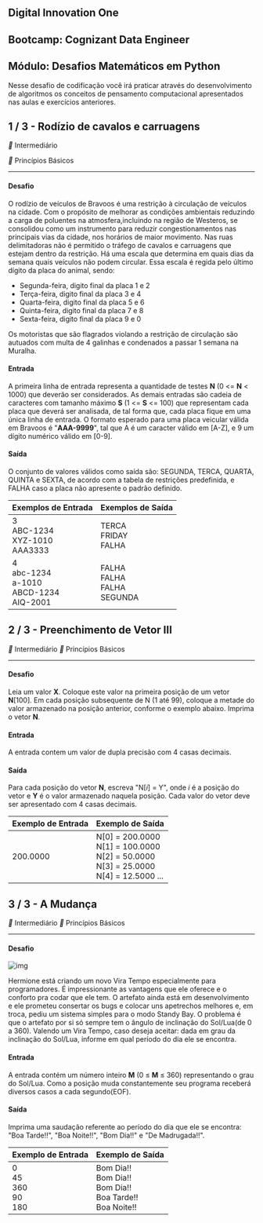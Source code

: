 ## Digital Innovation One

## Bootcamp: Cognizant Data Engineer

## Módulo: Desafios Matemáticos em Python

Nesse desafio de codificação você irá praticar através do desenvolvimento de algoritmos os conceitos de pensamento computacional apresentados nas aulas e exercícios anteriores.

## 1 / 3 - Rodízio de cavalos e carruagens

** Intermediário

** Princípios Básicos

------

#### Desafio

O rodízio de veículos de Bravoos é uma restrição à circulação de veículos na cidade. Com o propósito de melhorar as condições ambientais reduzindo a carga de poluentes na atmosfera,incluindo na região de Westeros, se consolidou como um instrumento para reduzir congestionamentos nas principais vias da cidade, nos horários de maior movimento. Nas ruas delimitadoras não é permitido o tráfego de cavalos e carruagens que estejam dentro da restrição. Há uma escala que determina em quais dias da semana quais veículos não podem circular. Essa escala é regida pelo último dígito da placa do animal, sendo:

- Segunda-feira, digito final da placa 1 e 2
- Terça-feira, digito final da placa 3 e 4
- Quarta-feira, digito final da placa 5 e 6
- Quinta-feira, digito final da placa 7 e 8
- Sexta-feira, digito final da placa 9 e 0

Os motoristas que são flagrados violando a restrição de circulação são autuados com multa de 4 galinhas e condenados a passar 1 semana na Muralha.

#### Entrada

A primeira linha de entrada representa a quantidade de testes **N** (0 <= **N** < 1000) que deverão ser considerados. As demais entradas são cadeia de caracteres com tamanho máximo **S** (1 <= **S** <= 100) que representam cada placa que deverá ser analisada, de tal forma que, cada placa fique em uma única linha de entrada. O formato esperado para uma placa veicular válida em Bravoos é "**AAA-9999**", tal que A é um caracter válido em [A-Z], e 9 um dígito numérico válido em [0-9].

#### Saída

O conjunto de valores válidos como saída são: SEGUNDA, TERCA, QUARTA, QUINTA e SEXTA, de acordo com a tabela de restrições predefinida, e FALHA caso a placa não apresente o padrão definido.

 

| Exemplos de Entrada                                          | Exemplos de Saída                           |
| ------------------------------------------------------------ | ------------------------------------------- |
| 3<br />ABC-1234<br />XYZ-1010<br />AAA3333                   | TERCA <br />FRIDAY <br />FALHA              |
| 4 <br />abc-1234 <br />a-1010 <br />ABCD-1234 <br />AIQ-2001 | FALHA <br />FALHA <br />FALHA <br />SEGUNDA |

## 2 / 3 - Preenchimento de Vetor III

** Intermediário		** Princípios Básicos

------

#### Desafio

Leia um valor **X**. Coloque este valor na primeira posição de um vetor **N**[100]. Em cada posição subsequente de N (1 até 99), coloque a metade do valor armazenado na posição anterior, conforme o exemplo abaixo. Imprima o vetor **N**.

#### Entrada

A entrada contem um valor de dupla precisão com 4 casas decimais.

#### Saída

Para cada posição do vetor **N**, escreva "N[*i*] = Y", onde *i* é a posição do vetor e **Y** é o valor armazenado naquela posição. Cada valor do vetor deve ser apresentado com 4 casas decimais.

| Exemplo de Entrada | Exemplo de Saída                                             |
| ------------------ | ------------------------------------------------------------ |
| 200.0000           | N[0] = 200.0000 <br />N[1] = 100.0000 <br />N[2] = 50.0000 <br />N[3] = 25.0000 <br />N[4] = 12.5000 ... |

## 3 / 3 - A Mudança

** Intermediário		** Princípios Básicos

------

#### Desafio

![img](https://www.urionlinejudge.com.br/gallery/images/problems/UOJ_2686.png)

Hermione está criando um novo Vira Tempo especialmente para programadores. É impressionante as vantagens que ele oferece e o conforto pra codar que ele tem. O artefato ainda está em desenvolvimento e ele prometeu consertar os bugs e colocar uns apetrechos melhores e, em troca, pediu um sistema simples para o modo Standy Bay. O problema é que o artefato por si só sempre tem o ângulo de inclinação do Sol/Lua(de 0 a 360). Valendo um Vira Tempo, caso deseja aceitar: dada em grau da inclinação do Sol/Lua, informe em qual período do dia ele se encontra.

#### Entrada

A entrada contém um número inteiro **M** (0 ≤ **M** ≤ 360) representando o grau do Sol/Lua. Como a posição muda constantemente seu programa receberá diversos casos a cada segundo(EOF).

#### Saída

Imprima uma saudação referente ao período do dia que ele se encontra: "Boa Tarde!!", "Boa Noite!!", "Bom Dia!!" e "De Madrugada!!".

| Exemplo de Entrada                      | Exemplo de Saída                                             |
| --------------------------------------- | ------------------------------------------------------------ |
| 0 <br />45 <br />360 <br />90 <br />180 | Bom Dia!! <br />Bom Dia!! <br />Bom Dia!! <br />Boa Tarde!! <br />Boa Noite!! |

